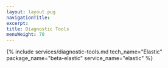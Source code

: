 ```yaml
---
layout: layout.pug
navigationTitle:
excerpt:
title: Diagnostic Tools
menuWeight: 70
---
```


{% include services/diagnostic-tools.md
    tech_name="Elastic"
    package_name="beta-elastic"
    service_name="elastic" %}

